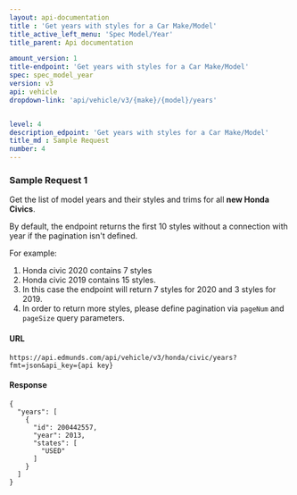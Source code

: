 ```yaml
---
layout: api-documentation
title : 'Get years with styles for a Car Make/Model'
title_active_left_menu: 'Spec Model/Year'
title_parent: Api documentation

amount_version: 1
title-endpoint: 'Get years with styles for a Car Make/Model'
spec: spec_model_year
version: v3
api: vehicle
dropdown-link: 'api/vehicle/v3/{make}/{model}/years'


level: 4
description_edpoint: 'Get years with styles for a Car Make/Model'
title_md : Sample Request
number: 4
---
```


### Sample Request 1

Get the list of model years and their styles and trims for all **new Honda Civics**.

By default, the endpoint returns the first 10 styles without a connection with year if the pagination isn't defined.

For example:
1. Honda civic 2020 contains 7 styles 
2. Honda civic 2019 contains 15 styles. 
3. In this case the endpoint will return 7 styles for 2020 and 3 styles for 2019.
4. In order to return more styles, please define pagination via `pageNum` and `pageSize` query parameters.

#### URL

	https://api.edmunds.com/api/vehicle/v3/honda/civic/years?fmt=json&api_key={api key}
	
#### Response

	{
	  "years": [
	    {
	      "id": 200442557,
	      "year": 2013,
	      "states": [
            "USED"
          ]
	    }
	  ]
	}
	

